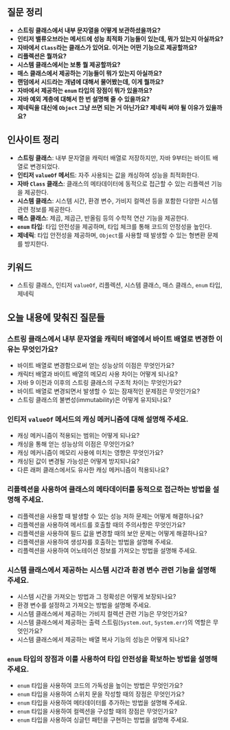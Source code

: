 ## 질문 정리
- **스트링 클래스에서 내부 문자열을 어떻게 보관하셨을까요?**
- **인티저 밸류오브라는 메서드에 성능 최적화 기능들이 있는데, 뭐가 있는지 아실까요?**
- **자바에서 `Class`라는 클래스가 있어요. 이거는 어떤 기능으로 제공할까요?**
- **리플렉션은 뭘까요?**
- **시스템 클래스에서는 보통 뭘 제공할까요?**
- **매스 클래스에서 제공하는 기능들이 뭐가 있는지 아실까요?**
- **랜덤에서 시드라는 개념에 대해서 물어봤는데, 이게 뭘까요?**
- **자바에서 제공하는 `enum` 타입의 장점이 뭐가 있을까요?**
- **자바 예외 계층에 대해서 한 번 설명해 줄 수 있을까요?**
- **제네릭을 대신에 `Object` 그냥 쓰면 되는 거 아닌가요? 제네릭 써야 될 이유가 있을까요?**

## 인사이트 정리
- **스트링 클래스**: 내부 문자열을 캐릭터 배열로 저장하지만, 자바 9부터는 바이트 배열로 변경되었다.
- **인티저 `valueOf` 메서드**: 자주 사용되는 값을 캐싱하여 성능을 최적화한다.
- **자바 `Class` 클래스**: 클래스의 메타데이터에 동적으로 접근할 수 있는 리플렉션 기능을 제공한다.
- **시스템 클래스**: 시스템 시간, 환경 변수, 가비지 컬렉션 등을 포함한 다양한 시스템 관련 정보를 제공한다.
- **매스 클래스**: 제곱, 제곱근, 반올림 등의 수학적 연산 기능을 제공한다.
- **`enum` 타입**: 타입 안전성을 제공하며, 타입 체크를 통해 코드의 안정성을 높인다.
- **제네릭**: 타입 안전성을 제공하며, `Object`를 사용할 때 발생할 수 있는 형변환 문제를 방지한다.

## 키워드
- 스트링 클래스, 인티저 `valueOf`, 리플렉션, 시스템 클래스, 매스 클래스, `enum` 타입, 제네릭

## 오늘 내용에 맞춰진 질문들

### 스트링 클래스에서 내부 문자열을 캐릭터 배열에서 바이트 배열로 변경한 이유는 무엇인가요?
- 바이트 배열로 변경함으로써 얻는 성능상의 이점은 무엇인가요?
- 캐릭터 배열과 바이트 배열의 메모리 사용 차이는 어떻게 되나요?
- 자바 9 이전과 이후의 스트링 클래스의 구조적 차이는 무엇인가요?
- 바이트 배열로 변경되면서 발생할 수 있는 잠재적인 문제점은 무엇인가요?
- 스트링 클래스의 불변성(immutability)은 어떻게 유지되나요?

### 인티저 `valueOf` 메서드의 캐싱 메커니즘에 대해 설명해 주세요.
- 캐싱 메커니즘이 적용되는 범위는 어떻게 되나요?
- 캐싱을 통해 얻는 성능상의 이점은 무엇인가요?
- 캐싱 메커니즘이 메모리 사용에 미치는 영향은 무엇인가요?
- 캐싱된 값이 변경될 가능성은 어떻게 방지되나요?
- 다른 래퍼 클래스에서도 유사한 캐싱 메커니즘이 적용되나요?

### 리플렉션을 사용하여 클래스의 메타데이터를 동적으로 접근하는 방법을 설명해 주세요.
- 리플렉션을 사용할 때 발생할 수 있는 성능 저하 문제는 어떻게 해결하나요?
- 리플렉션을 사용하여 메서드를 호출할 때의 주의사항은 무엇인가요?
- 리플렉션을 사용하여 필드 값을 변경할 때의 보안 문제는 어떻게 해결하나요?
- 리플렉션을 사용하여 생성자를 호출하는 방법을 설명해 주세요.
- 리플렉션을 사용하여 어노테이션 정보를 가져오는 방법을 설명해 주세요.

### 시스템 클래스에서 제공하는 시스템 시간과 환경 변수 관련 기능을 설명해 주세요.
- 시스템 시간을 가져오는 방법과 그 정확성은 어떻게 보장되나요?
- 환경 변수를 설정하고 가져오는 방법을 설명해 주세요.
- 시스템 클래스에서 제공하는 가비지 컬렉션 관련 기능은 무엇인가요?
- 시스템 클래스에서 제공하는 출력 스트림(`System.out`, `System.err`)의 역할은 무엇인가요?
- 시스템 클래스에서 제공하는 배열 복사 기능의 성능은 어떻게 되나요?

### `enum` 타입의 장점과 이를 사용하여 타입 안전성을 확보하는 방법을 설명해 주세요.
- `enum` 타입을 사용하여 코드의 가독성을 높이는 방법은 무엇인가요?
- `enum` 타입을 사용하여 스위치 문을 작성할 때의 장점은 무엇인가요?
- `enum` 타입을 사용하여 메타데이터를 추가하는 방법을 설명해 주세요.
- `enum` 타입을 사용하여 컬렉션을 구성할 때의 장점은 무엇인가요?
- `enum` 타입을 사용하여 싱글턴 패턴을 구현하는 방법을 설명해 주세요.
